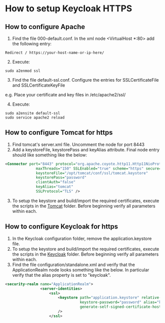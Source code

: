 # How to setup Keycloak HTTPS #

## How to configure Apache ##

1. Find the file 000-default.conf.  In the xml node <VirtualHost *:80> add the following entry:
```
Redirect / https://your-host-name-or-ip-here/
```
2. Execute:
```
sudo a2enmod ssl
```
3. Find the file default-ssl.conf.  Configure the entries for SSLCertificateFile and SSLCertificateKeyFile

  e.g.  Place your certificate and key files in /etc/apache2/ssl/

4. Execute:

```
sudo a2ensite default-ssl
sudo service apache2 reload
```
## How to configure Tomcat for https ##

1. Find tomcat's server.xml file.  Uncomment the <Connector> node for port 8443
 2. Add a keystoreFile, keystorePass and keyAlias attribute.  Final node entry should like something like the below:
  
  ```xml
<Connector port="8443" protocol="org.apache.coyote.http11.Http11NioProtocol"
                maxThreads="150" SSLEnabled="true" scheme="https" secure="true"
                keystoreFile="/opt/tomcat/conf/ssl/tomcat.keystore"
                keystorePass="password"
                clientAuth="false"
                keyAlias="tomcat"
                SSLProtocol="TLS" />
```
3. To setup the keystore and build/import the required certificates, execute the scripts in the [Tomcat](http://github.com/hres/cfg-classification-keycloak/tree/master/scripts/ssl/tomcat) folder.  Before beginning verify all parameters within each.

## How to configure Keycloak for https ##

1. In the Keycloak configuration folder, remove the application.keystore file.
2. To setup the keystore and build/import the required certificates, execute the scripts in the [Keycloak](http://github.com/hres/cfg-classification-keycloak/tree/master/scripts/ssl/keycloak) folder.  Before beginning verify all parameters within each.
3. Find the file configuration/standalone.xml and verify that the ApplicationRealm node looks something like the below.  In particular verify that the alias property is set to "keycloak".

```xml
<security-realm name="ApplicationRealm">
                <server-identities>
                    <ssl>
                        <keystore path="application.keystore" relative-to="jboss.server.config.dir"
                                  keystore-password="password" alias="keycloak" key-password="password"
                                  generate-self-signed-certificate-host="localhost"
                        />
                    </ssl>
```

